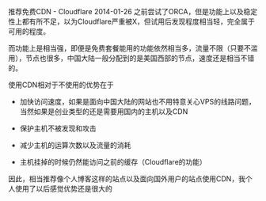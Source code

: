 推荐免费CDN - Cloudflare
2014-01-26
之前尝试了ORCA，但是功能上以及稳定性上都有所不足，以为Cloudflare严重被X，但试用后发现程度相当轻，完全属于可用的程度。

而功能上是相当强，即便是免费套餐能用的功能依然相当多，流量不限（只要不滥用），节点也很多，中国大陆一般分配到的是美国西部的节点，速度还是相当不错的。

使用CDN相对于不使用的优势在于

- 加快访问速度，如果是面向中国大陆的网站也不用特意关心VPS的线路问题，当然如果是创业类型的还是需要用国内的主机以及CDN

- 保护主机不被发现和攻击

- 减少主机的运算次数以及流量的消耗

- 主机挂掉的时候仍然能访问之前的缓存（Cloudflare的功能）

因此，相当推荐像个人博客这样的站点以及面向国外用户的站点使用CDN，我个人使用了以后感觉优势还是很大的
